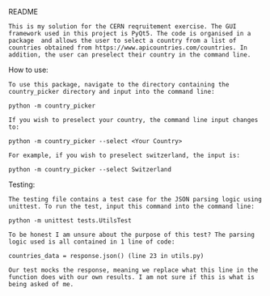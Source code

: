 README

    This is my solution for the CERN reqruitement exercise. The GUI framework used in this project is PyQt5. The code is organised in a package  and allows the user to select a country from a list of countries obtained from https://www.apicountries.com/countries. In addition, the user can preselect their country in the command line. 

How to use:

    To use this package, navigate to the directory containing the country_picker directory and input into the command line:

    python -m country_picker

    If you wish to preselect your country, the command line input changes to:

    python -m country_picker --select <Your Country>

    For example, if you wish to preselect switzerland, the input is:

    python -m country_picker --select Switzerland

Testing:

    The testing file contains a test case for the JSON parsing logic using unittest. To run the test, input this command into the command line:

    python -m unittest tests.UtilsTest 

    To be honest I am unsure about the purpose of this test? The parsing logic used is all contained in 1 line of code:

    countries_data = response.json() (line 23 in utils.py)

    Our test mocks the response, meaning we replace what this line in the function does with our own results. I am not sure if this is what is being asked of me. 
